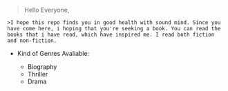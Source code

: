 >Hello Everyone,
    
    >I hope this repo finds you in good health with sound mind. Since you have come here, i hoping that you're seeking a book. You can read the books that i have read, which have inspired me. I read both fiction and non-fiction. 
    
* Kind of Genres Avaliable:

  * Biography
  * Thriller
  * Drama
